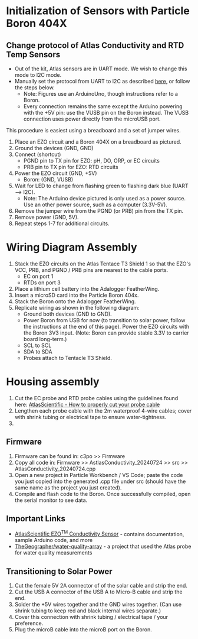# Initialization of Sensors with Particle Boron 404X
## Change protocol of Atlas Conductivity and RTD Temp Sensors
- Out of the kit, Atlas sensors are in UART mode. We wish to change this mode to I2C mode.
- Manually set the protocol from UART to I2C as described [here,](https://www.whiteboxes.ch/docs/tentacle/t2-mkII/#/protocols) or follow the steps below.
    - Note: Figures use an ArduinoUno, though instructions refer to a Boron.
    - Every connection remains the same except the Arduino powering with the +5V pin: use the VUSB pin on the Boron instead. The VUSB connection uses power directly from the microUSB port.

This procedure is easiest using a breadboard and a set of jumper wires.
1. Place an EZO circuit and a Boron 404X on a breadboard as pictured.
2. Ground the devices (GND, GND)
3. Connect (shortcut)
    - PGND pin to TX pin for EZO: pH, DO, ORP, or EC circuits
    - PRB pin to TX pin for EZO: RTD circuits
4. Power the EZO circuit (GND, +5V)
    - Boron: (GND, VUSB)
5. Wait for LED to change from flashing green to flashing dark blue (UART --> I2C).
    - Note: The Arduino device pictured is only used as a power source. Use an other power source, such as a computer (3.3V-5V).
6. Remove the jumper wire from the PGND (or PRB) pin from the TX pin.
7. Remove power (GND, 5V).
8. Repeat steps 1-7 for additional circuits.

# Wiring Diagram Assembly
1. Stack the EZO circuits on the Atlas Tentace T3 Shield 1 so that the EZO's VCC, PRB, and PGND / PRB pins are nearest to the cable ports.
    - EC on port 1
    - RTDs on port 3
2. Place a lithium cell battery into the Adalogger FeatherWing.
3. Insert a microSD card into the Particle Boron 404x.
4. Stack the Boron onto the Adalogger FeatherWing.
5. Replicate wiring as shown in the following diagram:
    - Ground both devices (GND to GND).
    - Power Boron from USB for now (to transition to solar power, follow the instructions at the end of this page). Power the EZO circuits with the Boron 3V3 input. (Note: Boron can provide stable 3.3V to carrier board long-term.)
    - SCL to SCL
    - SDA to SDA
    - Probes attach to Tentacle T3 Shield.

# Housing assembly
1. Cut the EC probe and RTD probe cables using the guidelines found here: [AtlasScientific - How to properly cut your probe cable](https://files.atlas-scientific.com/how-to-properly-cut-probe-cables.pdf)
2. Lengthen each probe cable with the 2m waterproof 4-wire cables; cover with shrink tubing or electrical tape to ensure water-tightness.
3. 


## Firmware
1. Firmware can be found in: c3po >> Firmware
2. Copy all code in: Firmware >> AstlasConductivity_20240724 >> src >> AtlasConductivity_20240724.cpp
3. Open a new project in Particle Workbench / VS Code; paste the code you just copied into the generated .cpp file under src (should have the same name as the project you just created).
4. Compile and flash code to the Boron. Once successfully compiled, open the serial monitor to see data.

## Important Links
- [AtlasScientific EZO<sup>TM</sup> Conductivity Sensor](https://atlas-scientific.com/embedded-solutions/ezo-conductivity-circuit/) - contains documentation, sample Arduino code, and more
- [TheGeographer/water-quality-array](https://github.com/TheGeographer/water-quality-array/tree/master) - a project that used the Atlas probe for water quality measurements

## Transitioning to Solar Power
1. Cut the female 5V 2A connector of of the solar cable and strip the end.
2. Cut the USB A connector of the USB A to Micro-B cable and strip the end.
3. Solder the +5V wires together and the GND wires together. (Can use shrink tubing to keep red and black internal wires separate.)
4. Cover this connection with shrink tubing / electrical tape / your preference.
5. Plug the microB cable into the microB port on the Boron.